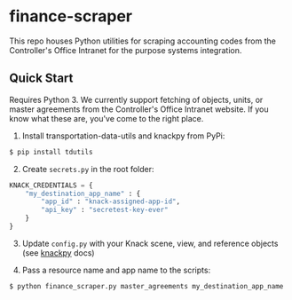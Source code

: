 # finance-scraper
This repo houses Python utilities for scraping accounting codes from the Controller's Office Intranet for the purpose systems integration.

## Quick Start

Requires Python 3. We currently support fetching of objects, units, or master agreements from the Controller's Office Intranet website. If you know what these are, you've come to the right place.

1. Install transportation-data-utils and knackpy from PyPi:
```bash
$ pip install tdutils
```

2. Create `secrets.py` in the root folder:

```python
KNACK_CREDENTIALS = {
    "my_destination_app_name" : {
        "app_id" : "knack-assigned-app-id",
        "api_key" : "secretest-key-ever"
    }
}
```

3. Update `config.py` with your Knack scene, view, and reference objects (see [knackpy](http://github.com/cityofaustin/knackpy) docs)

4. Pass a resource name and app name to the scripts:

```bash
$ python finance_scraper.py master_agreements my_destination_app_name
```
